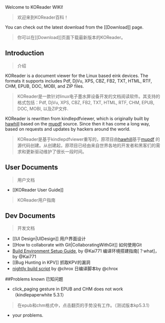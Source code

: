 Welcome to KOReader WIKI!
>欢迎来到KOReader百科！  

You can check out the latest download from the [[Download]] page.  
>你可以在[[Download]]页面下载最新版本的KOReader。  

## Introduction
>介绍  

KOReader is a document viewer for the Linux based eink devices. The formats it supports includes Pdf, DjVu, XPS, CBZ, FB2, TXT, HTML, RTF, CHM, EPUB, DOC, MOBI, and ZIP files.
>KOReader是一款针对linux电子墨水屏设备开发的文档阅读软件。其支持的格式包括：Pdf, DjVu, XPS, CBZ, FB2, TXT, HTML, RTF, CHM, EPUB, DOC, MOBI, 以及ZIP文件.  

KOReader is rewritten from kindlepdfviewer, which is originally built by [hawhill](http://www.mobileread.com/forums/member.php?u=86292) based on the [mupdf](http://www.mupdf.com/) source. Since then it has come a long way, based on requests and updates by hackers around the world.
>KOReader是基于kindlepdfviewer重写的，原项目由[hawhill](http://www.mobileread.com/forums/member.php?u=86292)基于[mupdf](http://www.mupdf.com/) 的源代码创建。从创建起，原项目已经由来自世界各地的开发者和黑客们的需求和更新驱动维护了很长一段时间。

## User Documents
>用户文档  

* [[KOReader User Guide]]
>KOReader用户指南

## Dev Documents
>开发文档  

* [[UI Design|UIDesign]]  用户界面设计
* [[How to collaborate with Git|CollaboratingWithGit]]  如何使用Git
* [Build Environment Setup Guide][build_env], by @Kai771  编译环境搭建指南[？what]，by @Kai771
* [[Bug Hunting in KPV]]  抓取KPV的漏洞
* [nightly build script] by @chrox  日编译脚本by @chrox

##Problems known 已知问题
* click_paging gesture in EPUB and CHM does not work（kindlepaperwhite 5.3.1）
>在epub和chm格式中，点击翻页的手势没有工作。（测试版本kp5.3.1）  

* your problems. 

[build_env]:http://www.mobileread.com/forums/showpost.php?p=2227307&postcount=658
[nightly build script]:https://gist.github.com/4002028